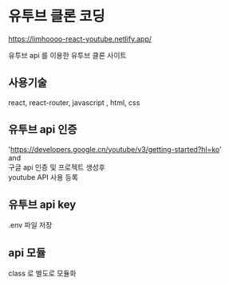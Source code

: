 # 유투브 클론 코딩
https://limhoooo-react-youtube.netlify.app/<br/>

유투브 api 를 이용한 유투브 클론 사이트

## 사용기술
react, react-router, javascript , html, css 

## 유투브 api 인증
'https://developers.google.cn/youtube/v3/getting-started?hl=ko' <br>
and  <br>
구글 api 인증 및 프로젝트 생성후 <br>
youtube API 사용 등록 <br>

## 유투브 api key
.env 파일 저장<br>

## api 모듈
class 로 별도로 모듈화

